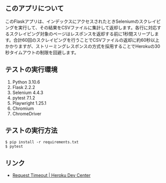 ## このアプリについて
このFlaskアプリは、インデックスにアクセスされたときSeleniumのスクレイピングを実行して、その結果をCSVファイルに集計して返却します。各行に対応するスクレイピング対象のページはレスポンスを返却する前に1秒間スリープします。合計60回のスクレイピングを行うことでCSVファイルの返却に約60秒以上かかりますが、ストリーミングレスポンスの方式を採用することでHerokuの30秒タイムアウトの制限を回避します。

## テストの実行環境
1. Python 3.10.6
1. Flask 2.2.2
1. Selenium 4.4.3
1. pytest 7.1.2
1. Playwright 1.25.1
1. Chromium
1. ChromeDriver

## テストの実行方法

```
$ pip install -r requirements.txt
$ pytest
```

## リンク
* [Request Timeout | Heroku Dev Center](https://devcenter.heroku.com/articles/request-timeout#long-polling-and-streaming-responses)
